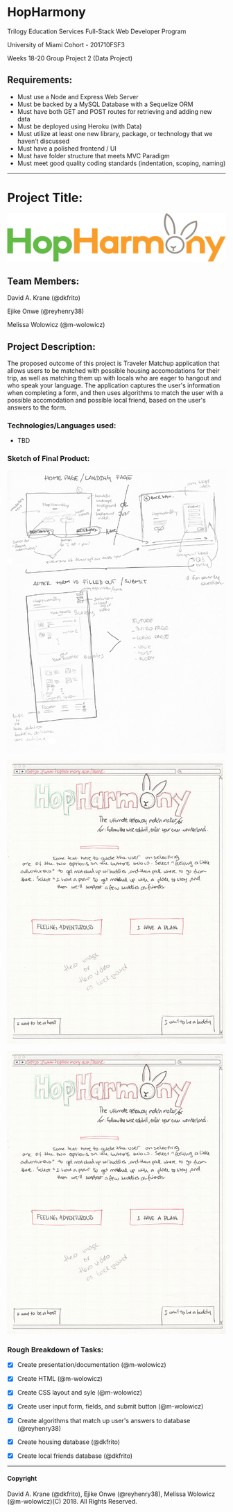# HopHarmony

Trilogy Education Services Full-Stack Web Developer Program

University of Miami Cohort - 201710FSF3

Weeks 18-20 Group Project 2 (Data Project)

## Requirements:

* Must use a Node and Express Web Server
* Must be backed by a MySQL Database with a Sequelize ORM  
* Must have both GET and POST routes for retrieving and adding new data
* Must be deployed using Heroku (with Data)
* Must utilize at least one new library, package, or technology that we haven’t discussed
* Must have a polished frontend / UI 
* Must have folder structure that meets MVC Paradigm
* Must meet good quality coding standards (indentation, scoping, naming)


---


# Project Title:

![alt text](https://github.com/m-wolowicz/HopHarmony/blob/master/public/assets/img/HopHarmonyRGB.png "HopHarmony Logo")

## Team Members:

David A. Krane (@dkfrito)

Ejike Onwe (@reyhenry38)

Melissa Wolowicz (@m-wolowicz)

## Project Description:

The proposed outcome of this project is Traveler Matchup application that allows users to be matched with possible housing accomodations for their trip, as well as matching them up with locals who are eager to hangout and who speak your language.  The application captures the user's information when completing a form, and then uses algorithms to match the user with a possible accomodation and possible local friend, based on the user's answers to the form.

### Technologies/Languages used:

- TBD

### Sketch of Final Product:

![alt text](https://github.com/m-wolowicz/HopHarmony/blob/master/public/assets/img/projectSketch01.jpg "Wireframe")

![alt text](https://github.com/m-wolowicz/HopHarmony/blob/master/public/assets/img/projectSketch02.jpg "Sketch 01 - Landing Page")

![alt text](https://github.com/m-wolowicz/HopHarmony/blob/master/public/assets/img/projectSketch02.jpg "Sketch 02 - Home Page")

### Rough Breakdown of Tasks:

- [x] Create presentation/documentation  (@m-wolowicz)
- [x] Create HTML   (@m-wolowicz)
- [x] Create CSS layout and syle  (@m-wolowicz)
- [x] Create user input form, fields, and submit button (@m-wolowicz)

- [x] Create algorithms that match up user's answers to database  (@reyhenry38)

- [x] Create housing database (@dkfrito)
- [x] Create local friends database (@dkfrito)



- - -


#### Copyright

David A. Krane (@dkfrito), Ejike Onwe (@reyhenry38), Melissa Wolowicz (@m-wolowicz)(C) 2018. All Rights Reserved.

